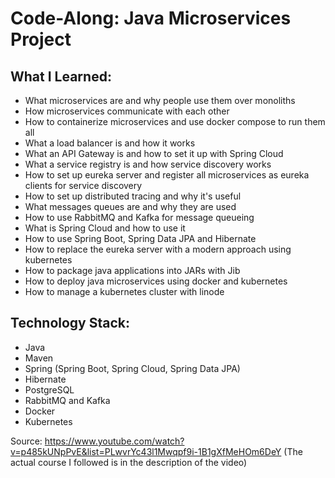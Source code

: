 # Code-Along: Java Microservices Project

## What I Learned:
  
  - What microservices are and why people use them over monoliths
  - How microservices communicate with each other
  - How to containerize microservices and use docker compose to run them all
  - What a load balancer is and how it works
  - What an API Gateway is and how to set it up with Spring Cloud
  - What a service registry is and how service discovery works
  - How to set up eureka server and register all microservices as eureka clients for service discovery
  - How to set up distributed tracing and why it's useful
  - What messages queues are and why they are used
  - How to use RabbitMQ and Kafka for message queueing
  - What is Spring Cloud and how to use it
  - How to use Spring Boot, Spring Data JPA and Hibernate
  - How to replace the eureka server with a modern approach using kubernetes
  - How to package java applications into JARs with Jib
  - How to deploy java microservices using docker and kubernetes
  - How to manage a kubernetes cluster with linode
  
## Technology Stack:

  - Java
  - Maven
  - Spring (Spring Boot, Spring Cloud, Spring Data JPA)
  - Hibernate
  - PostgreSQL
  - RabbitMQ and Kafka
  - Docker
  - Kubernetes

Source: https://www.youtube.com/watch?v=p485kUNpPvE&list=PLwvrYc43l1Mwqpf9i-1B1gXfMeHOm6DeY
(The actual course I followed is in the description of the video)

